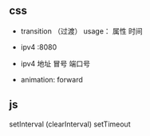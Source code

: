 ## css
- transition  （过渡）  usage：  属性  时间
- ipv4 :8080
- ipv4 地址 冒号 端口号

- animation: forward

## js
setInterval (clearInterval)
setTimeout